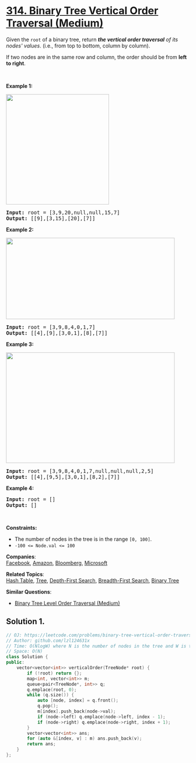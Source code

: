 # [314. Binary Tree Vertical Order Traversal (Medium)](https://leetcode.com/problems/binary-tree-vertical-order-traversal/)

<p>Given the <code>root</code> of a binary tree, return <em><strong>the vertical order traversal</strong> of its nodes' values</em>. (i.e., from top to bottom, column by column).</p>

<p>If two nodes are in the same row and column, the order should be from <strong>left to right</strong>.</p>

<p>&nbsp;</p>
<p><strong>Example 1:</strong></p>
<img alt="" src="https://assets.leetcode.com/uploads/2021/01/28/vtree1.jpg" style="width: 282px; height: 301px;">
<pre><strong>Input:</strong> root = [3,9,20,null,null,15,7]
<strong>Output:</strong> [[9],[3,15],[20],[7]]
</pre>

<p><strong>Example 2:</strong></p>
<img alt="" src="https://assets.leetcode.com/uploads/2021/01/28/vtree2-1.jpg" style="width: 462px; height: 222px;">
<pre><strong>Input:</strong> root = [3,9,8,4,0,1,7]
<strong>Output:</strong> [[4],[9],[3,0,1],[8],[7]]
</pre>

<p><strong>Example 3:</strong></p>
<img alt="" src="https://assets.leetcode.com/uploads/2021/01/28/vtree2.jpg" style="width: 462px; height: 302px;">
<pre><strong>Input:</strong> root = [3,9,8,4,0,1,7,null,null,null,2,5]
<strong>Output:</strong> [[4],[9,5],[3,0,1],[8,2],[7]]
</pre>

<p><strong>Example 4:</strong></p>

<pre><strong>Input:</strong> root = []
<strong>Output:</strong> []
</pre>

<p>&nbsp;</p>
<p><strong>Constraints:</strong></p>

<ul>
	<li>The number of nodes in the tree is in the range <code>[0, 100]</code>.</li>
	<li><code>-100 &lt;= Node.val &lt;= 100</code></li>
</ul>


**Companies**:  
[Facebook](https://leetcode.com/company/facebook), [Amazon](https://leetcode.com/company/amazon), [Bloomberg](https://leetcode.com/company/bloomberg), [Microsoft](https://leetcode.com/company/microsoft)

**Related Topics**:  
[Hash Table](https://leetcode.com/tag/hash-table/), [Tree](https://leetcode.com/tag/tree/), [Depth-First Search](https://leetcode.com/tag/depth-first-search/), [Breadth-First Search](https://leetcode.com/tag/breadth-first-search/), [Binary Tree](https://leetcode.com/tag/binary-tree/)

**Similar Questions**:
* [Binary Tree Level Order Traversal (Medium)](https://leetcode.com/problems/binary-tree-level-order-traversal/)

## Solution 1.

```cpp
// OJ: https://leetcode.com/problems/binary-tree-vertical-order-traversal/
// Author: github.com/lzl124631x
// Time: O(NlogW) where N is the number of nodes in the tree and W is the width of the tree
// Space: O(N)
class Solution {
public:
    vector<vector<int>> verticalOrder(TreeNode* root) {
        if (!root) return {};
        map<int, vector<int>> m;
        queue<pair<TreeNode*, int>> q;
        q.emplace(root, 0);
        while (q.size()) {
            auto [node, index] = q.front();
            q.pop();
            m[index].push_back(node->val);
            if (node->left) q.emplace(node->left, index - 1);
            if (node->right) q.emplace(node->right, index + 1);
        }
        vector<vector<int>> ans;
        for (auto &[index, v] : m) ans.push_back(v);
        return ans;
    }
};
```